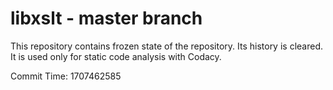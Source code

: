# libxslt - master branch

This repository contains frozen state of the repository.
Its history is cleared. It is used only for static code
analysis with Codacy.

Commit Time: 1707462585